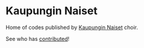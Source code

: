 # Kaupungin Naiset

Home of codes published by [Kaupungin Naiset](https://kaupunginnaiset.fi) choir.

See who has [contributed](https://github.com/kaupunginnaiset/.github/blob/main/contributors.md)!
